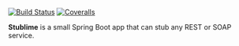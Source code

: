 [![Build Status](https://img.shields.io/travis/kuipercm/stublime.svg?style=plastic)](https://travis-ci.org/kuipercm/stublime)
[![Coveralls](https://img.shields.io/coveralls/kuipercm/stublime.svg?style=plastic)](https://coveralls.io/r/kuipercm/stublime)

**Stublime** is a small Spring Boot app that can stub any REST or SOAP service.